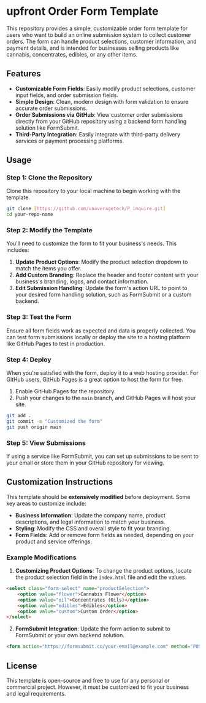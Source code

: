 
# upfront Order Form Template

This repository provides a simple, customizable order form template for users who want to build an online submission system to collect customer orders. The form can handle product selections, customer information, and payment details, and is intended for businesses selling products like cannabis, concentrates, edibles, or any other items.

## Features

- **Customizable Form Fields**: Easily modify product selections, customer input fields, and order submission fields.
- **Simple Design**: Clean, modern design with form validation to ensure accurate order submissions.
- **Order Submissions via GitHub**: View customer order submissions directly from your GitHub repository using a backend form handling solution like FormSubmit.
- **Third-Party Integration**: Easily integrate with third-party delivery services or payment processing platforms.
  
## Usage

### Step 1: Clone the Repository

Clone this repository to your local machine to begin working with the template.

```bash
git clone [https://github.com/unaveragetech/P_imquire.git]
cd your-repo-name
```

### Step 2: Modify the Template

You'll need to customize the form to fit your business's needs. This includes:

1. **Update Product Options**: Modify the product selection dropdown to match the items you offer.
2. **Add Custom Branding**: Replace the header and footer content with your business's branding, logos, and contact information.
3. **Edit Submission Handling**: Update the form's action URL to point to your desired form handling solution, such as FormSubmit or a custom backend.

### Step 3: Test the Form

Ensure all form fields work as expected and data is properly collected. You can test form submissions locally or deploy the site to a hosting platform like GitHub Pages to test in production.

### Step 4: Deploy

When you're satisfied with the form, deploy it to a web hosting provider. For GitHub users, GitHub Pages is a great option to host the form for free.

1. Enable GitHub Pages for the repository.
2. Push your changes to the `main` branch, and GitHub Pages will host your site.

```bash
git add .
git commit -m "Customized the form"
git push origin main
```

### Step 5: View Submissions

If using a service like FormSubmit, you can set up submissions to be sent to your email or store them in your GitHub repository for viewing.

## Customization Instructions

This template should be **extensively modified** before deployment. Some key areas to customize include:

- **Business Information**: Update the company name, product descriptions, and legal information to match your business.
- **Styling**: Modify the CSS and overall style to fit your branding.
- **Form Fields**: Add or remove form fields as needed, depending on your product and service offerings.
  
### Example Modifications

1. **Customizing Product Options**: To change the product options, locate the product selection field in the `index.html` file and edit the values.

```html
<select class="form-select" name="productSelection">
    <option value="flower">Cannabis Flower</option>
    <option value="oil">Concentrates (Oils)</option>
    <option value="edibles">Edibles</option>
    <option value="custom">Custom Order</option>
</select>
```

2. **FormSubmit Integration**: Update the form action to submit to FormSubmit or your own backend solution.

```html
<form action="https://formsubmit.co/your-email@example.com" method="POST">
```

## License

This template is open-source and free to use for any personal or commercial project. However, it must be customized to fit your business and legal requirements.

